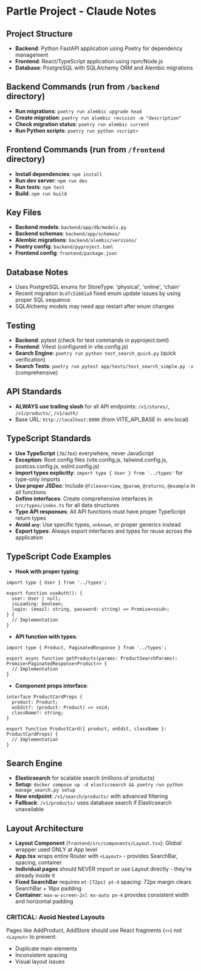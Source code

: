 # Partle Project - Claude Notes

## Project Structure
- **Backend**: Python FastAPI application using Poetry for dependency management
- **Frontend**: React/TypeScript application using npm/Node.js
- **Database**: PostgreSQL with SQLAlchemy ORM and Alembic migrations

## Backend Commands (run from `/backend` directory)
- **Run migrations**: `poetry run alembic upgrade head`
- **Create migration**: `poetry run alembic revision -m "description"`
- **Check migration status**: `poetry run alembic current`
- **Run Python scripts**: `poetry run python <script>`

## Frontend Commands (run from `/frontend` directory)
- **Install dependencies**: `npm install`
- **Run dev server**: `npm run dev`
- **Run tests**: `npm test`
- **Build**: `npm run build`

## Key Files
- **Backend models**: `backend/app/db/models.py`
- **Backend schemas**: `backend/app/schemas/`
- **Alembic migrations**: `backend/alembic/versions/`
- **Poetry config**: `backend/pyproject.toml`
- **Frontend config**: `frontend/package.json`

## Database Notes
- Uses PostgreSQL enums for StoreType: 'physical', 'online', 'chain'
- Recent migration `8cdfc51661a9` fixed enum update issues by using proper SQL sequence
- SQLAlchemy models may need app restart after enum changes

## Testing
- **Backend**: pytest (check for test commands in pyproject.toml)
- **Frontend**: Vitest (configured in vite.config.js)
- **Search Engine**: `poetry run python test_search_quick.py` (quick verification)
- **Search Tests**: `poetry run pytest app/tests/test_search_simple.py -v` (comprehensive)

## API Standards
- **ALWAYS use trailing slash** for all API endpoints: `/v1/stores/`, `/v1/products/`, `/v1/auth/`
- Base URL: `http://localhost:8000` (from VITE_API_BASE in .env.local)

## TypeScript Standards
- **Use TypeScript** (.ts/.tsx) everywhere, never JavaScript
- **Exception**: Root config files (vite.config.js, tailwind.config.js, postcss.config.js, eslint.config.js)
- **Import types explicitly**: `import type { User } from '../types'` for type-only imports
- **Use proper JSDoc**: Include `@fileoverview`, `@param`, `@returns`, `@example` in all functions
- **Define interfaces**: Create comprehensive interfaces in `src/types/index.ts` for all data structures
- **Type API responses**: All API functions must have proper TypeScript return types
- **Avoid `any`**: Use specific types, `unknown`, or proper generics instead
- **Export types**: Always export interfaces and types for reuse across the application

## TypeScript Code Examples
- **Hook with proper typing**:
```tsx
import type { User } from '../types';

export function useAuth(): {
  user: User | null;
  isLoading: boolean;
  login: (email: string, password: string) => Promise<void>;
} {
  // Implementation
}
```

- **API function with types**:
```tsx
import type { Product, PaginatedResponse } from '../types';

export async function getProducts(params: ProductSearchParams): Promise<PaginatedResponse<Product>> {
  // Implementation
}
```

- **Component props interface**:
```tsx
interface ProductCardProps {
  product: Product;
  onEdit?: (product: Product) => void;
  className?: string;
}

export function ProductCard({ product, onEdit, className }: ProductCardProps) {
  // Implementation
}
```

## Search Engine
- **Elasticsearch** for scalable search (millions of products)
- **Setup**: `docker compose up -d elasticsearch && poetry run python manage_search.py setup`
- **New endpoint**: `/v1/search/products/` with advanced filtering
- **Fallback**: `/v1/products/` uses database search if Elasticsearch unavailable

## Layout Architecture
- **Layout Component** (`frontend/src/components/Layout.tsx`): Global wrapper used ONLY at App level
- **App.tsx** wraps entire Router with `<Layout>` - provides SearchBar, spacing, container
- **Individual pages** should NEVER import or use Layout directly - they're already inside it
- **Fixed SearchBar** requires `mt-[72px] pt-4` spacing: 72px margin clears SearchBar + 16px padding
- **Container**: `max-w-screen-2xl mx-auto px-4` provides consistent width and horizontal padding

### CRITICAL: Avoid Nested Layouts
Pages like AddProduct, AddStore should use React fragments (`<>`) not `<Layout>` to prevent:
- Duplicate main elements
- Inconsistent spacing
- Visual layout issues